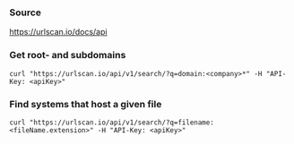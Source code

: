 ### Source
https://urlscan.io/docs/api

### Get root- and subdomains
```
curl "https://urlscan.io/api/v1/search/?q=domain:<company>*" -H "API-Key: <apiKey>"
```

### Find systems that host a given file
```
curl "https://urlscan.io/api/v1/search/?q=filename:<fileName.extension>" -H "API-Key: <apiKey>"
```

